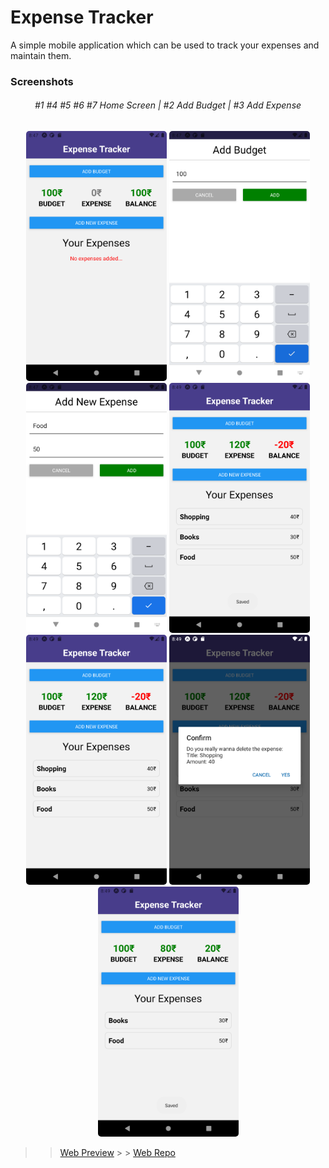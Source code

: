 # Expense Tracker

A simple mobile application which can be used to track your expenses and maintain them.

### Screenshots

<div align="center">
<h6>
#1 #4 #5 #6 #7 Home Screen | #2 Add Budget | #3 Add Expense
</h6>
</div>

<div align="center">
<img src="assets/screenshots/Screenshot_1619061442.png" style="border-radius:5px;" alt="Home" height="400">
<img src="assets/screenshots/Screenshot_1619061434.png" style="border-radius:5px;" alt="Add Budget" height="400">
<img src="assets/screenshots/Screenshot_1619061450.png" style="border-radius:5px;" alt="Add Expense" height="400">
<img src="assets/screenshots/Screenshot_1619061562.png" style="border-radius:5px;" alt="Home" height="400">
<img src="assets/screenshots/Screenshot_1619061564.png" style="border-radius:5px;" alt="Home" height="400">
<img src="assets/screenshots/Screenshot_1619061573.png" style="border-radius:5px;" alt="Home" height="400">
<img src="assets/screenshots/Screenshot_1619061576.png" style="border-radius:5px;" alt="Home" height="400">
</div>

> > [Web Preview](https://a7expensetracker.netlify.app/) > > [Web Repo](https://github.com/A7abhilash/expense-tracker)

